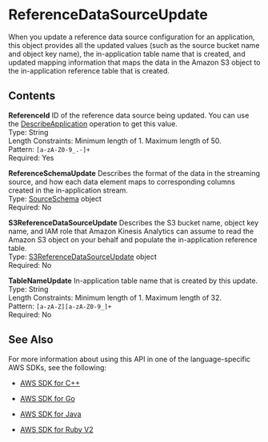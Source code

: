 # ReferenceDataSourceUpdate<a name="API_ReferenceDataSourceUpdate"></a>

When you update a reference data source configuration for an application, this object provides all the updated values \(such as the source bucket name and object key name\), the in\-application table name that is created, and updated mapping information that maps the data in the Amazon S3 object to the in\-application reference table that is created\.

## Contents<a name="API_ReferenceDataSourceUpdate_Contents"></a>

 **ReferenceId**   <a name="analytics-Type-ReferenceDataSourceUpdate-ReferenceId"></a>
ID of the reference data source being updated\. You can use the [DescribeApplication](API_DescribeApplication.md) operation to get this value\.  
Type: String  
Length Constraints: Minimum length of 1\. Maximum length of 50\.  
Pattern: `[a-zA-Z0-9_.-]+`   
Required: Yes

 **ReferenceSchemaUpdate**   <a name="analytics-Type-ReferenceDataSourceUpdate-ReferenceSchemaUpdate"></a>
Describes the format of the data in the streaming source, and how each data element maps to corresponding columns created in the in\-application stream\.   
Type: [SourceSchema](API_SourceSchema.md) object  
Required: No

 **S3ReferenceDataSourceUpdate**   <a name="analytics-Type-ReferenceDataSourceUpdate-S3ReferenceDataSourceUpdate"></a>
Describes the S3 bucket name, object key name, and IAM role that Amazon Kinesis Analytics can assume to read the Amazon S3 object on your behalf and populate the in\-application reference table\.  
Type: [S3ReferenceDataSourceUpdate](API_S3ReferenceDataSourceUpdate.md) object  
Required: No

 **TableNameUpdate**   <a name="analytics-Type-ReferenceDataSourceUpdate-TableNameUpdate"></a>
In\-application table name that is created by this update\.  
Type: String  
Length Constraints: Minimum length of 1\. Maximum length of 32\.  
Pattern: `[a-zA-Z][a-zA-Z0-9_]+`   
Required: No

## See Also<a name="API_ReferenceDataSourceUpdate_SeeAlso"></a>

For more information about using this API in one of the language\-specific AWS SDKs, see the following:

+  [AWS SDK for C\+\+](http://docs.aws.amazon.com/goto/SdkForCpp/kinesisanalytics-2015-08-14/ReferenceDataSourceUpdate) 

+  [AWS SDK for Go](http://docs.aws.amazon.com/goto/SdkForGoV1/kinesisanalytics-2015-08-14/ReferenceDataSourceUpdate) 

+  [AWS SDK for Java](http://docs.aws.amazon.com/goto/SdkForJava/kinesisanalytics-2015-08-14/ReferenceDataSourceUpdate) 

+  [AWS SDK for Ruby V2](http://docs.aws.amazon.com/goto/SdkForRubyV2/kinesisanalytics-2015-08-14/ReferenceDataSourceUpdate) 